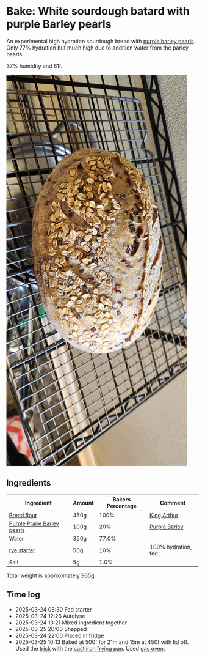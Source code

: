 # Bake: White sourdough batard with purple Barley pearls

An experimental high hydration sourdough bread with [purple barley pearls](../987). Only 77% hydration but much high due to addition water from the parley pearls.

37% humidity and 61f.

![sourdough batard](./sourdough-bread.jpg)

## Ingredients

| Ingredient                            | Amount | Bakers Percentage | Comment                 |
| ------------------------------------- | ------ | ----------------- | ----------------------- |
| [Bread flour](../642)                 | 450g   | 100%              | [King Arthur](../642)   |
| [Purple Praire Barley pearls](../987) | 100g   | 20%               | [Purple Barley](../987) |
| Water                                 | 350g   | 77.0%             |                         |
| [rye starter](../741)                 | 50g    | 10%               | 100% hydration, fed     |
| Salt                                  | 5g     | 1.0%              |                         |

Total weight is approximately 965g.

## Time log

- 2025-03-24 08:30 Fed starter
- 2025-03-24 12:26 Autolyse
- 2025-03-24 13:21 Mixed ingredient together
- 2025-03-25 20:00 Shapped
- 2025-03-24 22:00 Placed in fridge
- 2025-03-25 10:13 Baked at 500f for 21m and 15m at 450f with lid off. Used the [trick](../913) with the [cast iron frying pan](../964). Used [gas oven](../912).
